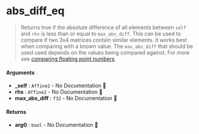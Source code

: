 # abs\_diff\_eq

>  Returns true if the absolute difference of all elements between `self` and `rhs`
>  is less than or equal to `max_abs_diff`.
>  This can be used to compare if two 3x4 matrices contain similar elements. It works
>  best when comparing with a known value. The `max_abs_diff` that should be used used
>  depends on the values being compared against.
>  For more see
>  [comparing floating point numbers](https://randomascii.wordpress.com/2012/02/25/comparing-floating-point-numbers-2012-edition/).

#### Arguments

- **\_self** : `Affine2` \- No Documentation 🚧
- **rhs** : `Affine2` \- No Documentation 🚧
- **max\_abs\_diff** : `f32` \- No Documentation 🚧

#### Returns

- **arg0** : `bool` \- No Documentation 🚧